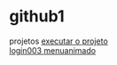 # github1
 projetos
<a href="https://joaoroqueneto.github.io/github1/youtube/projeto/index.html">executar o projeto </a><br>
<a href="https://joaoroqueneto.github.io/github1/login003/index.html">login003 </a>
<a href="https://joaoroqueneto.github.io/github1/menuanimadopronto/index.html">menuanimado</a>
